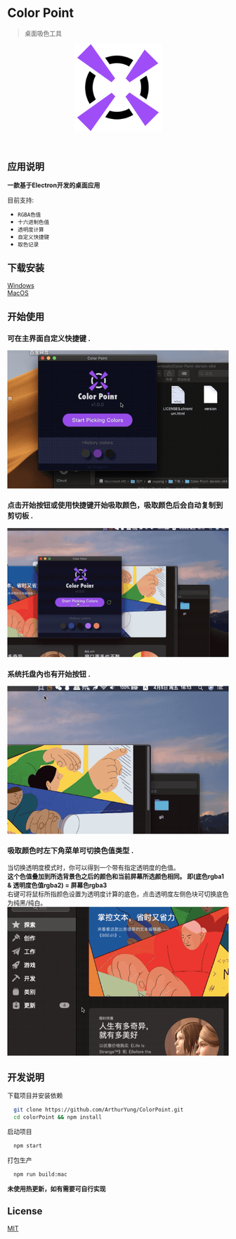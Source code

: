 # Color Point

> 桌面吸色工具

<p align="center">
  <img src="/icon.png" alt="" height="200">
</p>
<p align="center">
    <img src="https://img.shields.io/github/release/ArthurYung/ColorPoint.svg" alt="">
    <img src="https://img.shields.io/github/downloads/ArthurYung/ColorPoint/total.svg" alt="">
    <img src="https://img.shields.io/github/release-date/ArthurYung/ColorPoint.svg" alt="">
</p>

## 应用说明

**一款基于Electron开发的桌面应用**

目前支持:
- `RGBA色值`
- `十六进制色值`
- `透明度计算`
- `自定义快捷键`
- `取色记录`


## 下载安装

[Windows](https://github.com/ArthurYung/ColorPoint/releases/download/1.0.7/Color-Point-win32-x64.7z)   
[MacOS](https://github.com/ArthurYung/ColorPoint/releases/download/1.0.7/Color-Point-darwin-x64.zip)


## 开始使用

### 可在主界面自定义快捷键 .  
![start](https://raw.githubusercontent.com/ArthurYung/ColorPoint/master/gifs/start.gif)   

### 点击开始按钮或使用快捷键开始吸取颜色，吸取颜色后会自动复制到剪切板 .  
![use](https://raw.githubusercontent.com/ArthurYung/ColorPoint/master/gifs/use.gif)    

### 系统托盘內也有开始按钮 .  
![fast](https://raw.githubusercontent.com/ArthurYung/ColorPoint/master/gifs/fast.gif)   

### 吸取颜色时左下角菜单可切换色值类型 .  
当切换透明度模式时，你可以得到一个带有指定透明度的色值。   
**这个色值叠加到所选背景色之后的颜色和当前屏幕所选颜色相同。 即(底色rgba1 & 透明度色值rgba2) = 屏幕色rgba3**   
右键可将鼠标所指颜色设置为透明度计算的底色，点击透明度左侧色块可切换底色为纯黑/纯白。
![alpha](https://raw.githubusercontent.com/ArthurYung/ColorPoint/master/gifs/alpha.gif)

## 开发说明

下载项目并安装依赖

```bash
  git clone https://github.com/ArthurYung/ColorPoint.git
  cd colorPoint && npm install
```

启动项目
```bash
  npm start
```

打包生产
```bash
  npm run build:mac
```
**未使用热更新，如有需要可自行实现**


## License

[MIT](LICENSE.md)
